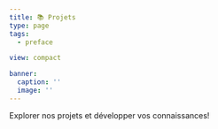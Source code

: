 ```yaml
---
title: 📚 Projets
type: page
tags:
  - preface

view: compact

banner:
  caption: ''
  image: ''
---
```


Explorer nos projets et développer vos connaissances!
